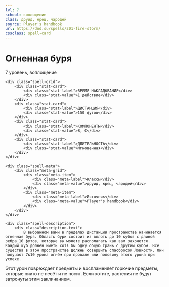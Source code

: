 ```yaml
---
lvl: 7
school: воплощение
class: друид, жрец, чародей
source: Player's handbook
url: https://dnd.su/spells/201-fire-storm/
cssclass: spell-card
---
```


<div class="spell-container">
    <div class="spell-header">
        <h1 class="spell-name">Огненная буря</h1>
        <div class="spell-level">7 уровень, воплощение</div>
    </div>
    
    <div class="spell-grid">
        <div class="stat-card">
            <div class="stat-label">ВРЕМЯ НАКЛАДЫВАНИЯ</div>
            <div class="stat-value">1 действие</div>
        </div>
        <div class="stat-card">
            <div class="stat-label">ДИСТАНЦИЯ</div>
            <div class="stat-value">150 футов</div>
        </div>
        <div class="stat-card">
            <div class="stat-label">КОМПОНЕНТЫ</div>
            <div class="stat-value">В, С</div>
        </div>
        <div class="stat-card">
            <div class="stat-label">ДЛИТЕЛЬНОСТЬ</div>
            <div class="stat-value">Мгновенная</div>
        </div>
    </div>
    
    <div class="spell-meta">
        <div class="meta-grid">
            <div class="meta-item">
                <div class="meta-label">Классы</div>
                <div class="meta-value">друид, жрец, чародей</div>
            </div>
            <div class="meta-item">
                <div class="meta-label">Источник</div>
                <div class="meta-value">Player's handbook</div>
            </div>
        </div>
    </div>
    
    <div class="spell-description">
        <div class="description-text">
            В выбранном вами в пределах дистанции пространстве начинается огненная буря. Область бури состоит из вплоть до 10 кубов с длиной ребра 10 футов, которые вы можете располагать как вам захочется. Каждый куб должен иметь хотя бы одну общую грань с другим кубом. Все существа в этом пространстве должны совершить спасбросок Ловкости. Они получают 7к10 урона огнём при провале или половину этого урона при успехе.
Этот урон повреждает предметы и воспламеняет горючие предметы, которые никто не несёт и не носит. Если хотите, растения не будут затронуты этим заклинанием.
        </div>
    </div>
</div>